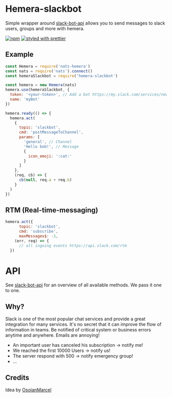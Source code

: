 # Hemera-slackbot

Simple wrapper around [slack-bot-api](https://github.com/mishk0/slack-bot-api) allows you to send messages to slack users, groups and more with hemera.

[![npm](https://img.shields.io/npm/v/hemera-slackbot.svg?maxAge=3600)](https://www.npmjs.com/package/hemera-slackbot)
[![styled with prettier](https://img.shields.io/badge/styled_with-prettier-ff69b4.svg)](#badge)

## Example

```js
const Hemera = require('nats-hemera')
const nats = require('nats').connect()
const hemeraSlackbot = require('hemera-slackbot')

const hemera = new Hemera(nats)
hemera.use(hemeraSlackbot, {
  token: '<your-token>', // Add a bot https://my.slack.com/services/new/bot and put the token
  name: 'myBot'
})

hemera.ready(() => {
  hemera.act(
    {
      topic: 'slackbot',
      cmd: 'postMessageToChannel',
      params: [
        'general', // Channel
        'Hello bob!', // Message
        {
          icon_emoji: ':cat:'
        }
      ]
    },
    (req, cb) => {
      cb(null, req.a + req.b)
    }
  )
})
```

## RTM (Real-time-messaging)

```js
hemera.act({
      topic: 'slackbot',
      cmd: 'subscribe',
      maxMessages$: -1,
    (err, req) => {
      // all ingoing events https://api.slack.com/rtm
  })
```

# API

See [slack-bot-api](https://github.com/mishk0/slack-bot-api#methods) for an overview of all available methods. We pass it one to one.

## Why?

Slack is one of the most popular chat services and provide a great integration for many services. It's no secret that it can improve the flow of information in teams. Be notified of critical system or business errors anytime and anywhere. Emails are annoying!

* An important user has canceled his subscription -> notify me!
* We reached the first 10000 Users -> notify us!
* The server respond with 500 -> notify emergency group!
* ...

## Credits

Idea by [OsoianMarcel](https://github.com/OsoianMarcel)
